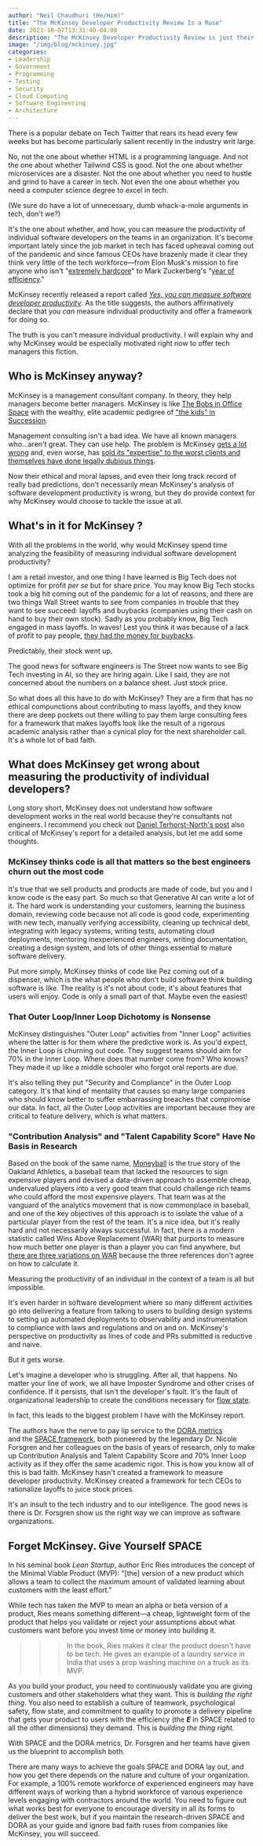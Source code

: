 ```yaml
---
author: "Neil Chaudhuri (He/Him)"
title: "The McKinsey Developer Productivity Review Is a Ruse"
date: 2023-10-07T13:31:40-04:00
description: "The McKinsey Developer Productivity Review is just their latest debacle. Your organization can do so much better."
image: "/img/blog/mckinsey.jpg"
categories:
- Leadership
- Government
- Programming
- Testing
- Security
- Cloud Computing
- Software Engineering
- Architecture
---
```


There is a popular debate on Tech Twitter that rears its head every few weeks but has become particularly salient recently in the industry writ large. 

No, not the one about whether HTML is a programming language. And not the one about whether Tailwind CSS is good. Not the one about whether microservices are a disaster.
Not the one about whether you need to hustle and grind to have a career in tech. Not even the one about whether you need a computer science
degree to excel in tech.

(We sure do have a lot of unnecessary, dumb whack-a-mole arguments in tech, don't we?)

It's the one about whether, and how, you can measure the productivity of individual software developers on the teams in an organization.
It's become important lately since the job market in tech has faced upheaval coming out of the pandemic and since famous CEOs have
brazenly made it clear they think very little of the tech workforce—from Elon Musk's mission to fire anyone who isn't 
"[extremely hardcore](https://www.theregister.com/2022/11/16/musk_twitter_ultimatum/)" 
to Mark Zuckerberg's "[year of efficiency](https://www.reuters.com/technology/meta-lays-off-tech-teams-battering-employee-morale-2023-04-19/)."

McKinsey recently released a report called 
*[Yes, you can measure software developer productivity](https://www.mckinsey.com/industries/technology-media-and-telecommunications/our-insights/yes-you-can-measure-software-developer-productivity)*.
As the title suggests, the authors affirmatively declare that you *can* measure individual productivity and offer a framework for doing so.

The truth is you can't measure individual productivity. I will explain why and why McKinsey would be especially motivated 
right now to offer tech managers this fiction.

## Who is McKinsey anyway?

McKinsey is a management consultant company. In theory, they help managers become better managers. McKinsey is like [The Bobs in Office Space](https://www.youtube.com/watch?v=j_1lIFRdnhA)
with the wealthy, elite academic pedigree of ["the kids" in Succession](https://succession.fandom.com/wiki/Roy_family).

Management consulting isn't a bad idea. We have all known managers who...aren't great. They can use help. The problem is McKinsey 
[gets a lot wrong](https://x.com/TrungTPhan/status/1688583089323438080?s=20) and, even worse, has [sold its "expertise" 
to the worst clients and themselves have done legally dubious things](https://fortune.com/2023/06/21/mckinsey-hiring-ethics-salary/).

Now their ethical and moral lapses, and even their long track record of really bad predictions, don't necessarily mean 
McKinsey's analysis of software development productivity is wrong, but they do provide context for why McKinsey would choose
to tackle the issue at all.

## What's in it for McKinsey ?

With all the problems in the world, why would McKinsey spend time analyzing the feasibility of measuring individual software development productivity?

I am a retail investor, and one thing I have learned is Big Tech does not optimize for profit *per se* but for share price. You 
may know Big Tech stocks took a big hit coming out of the pandemic for a lot of reasons, and there are two things Wall Street 
wants to see from companies in trouble that they want to see succeed: layoffs and buybacks (companies using
their cash on hand to buy their own stock). Sadly as you probably know, Big Tech engaged in mass layoffs. In waves! Lest you 
think it was because of a lack of profit to pay people, [they had the money for buybacks](https://finance.yahoo.com/news/tech-giants-embrace-stock-buybacks-120012389.html).

Predictably, their stock went up.

The good news for software engineers is The Street now wants to see Big Tech investing in AI, so they are hiring again. Like I said,
they are not concerned about the numbers on a balance sheet. Just stock price.

So what does all this have to do with McKinsey? They are a firm that has no ethical compunctions about contributing to 
mass layoffs, and they know there are deep pockets out there willing to pay them large consulting fees for a framework that makes layoffs look
like the result of a rigorous academic analysis rather than a cynical ploy for the next shareholder call. It's a whole lot of bad faith.

## What does McKinsey get wrong about measuring the productivity of individual developers?

Long story short, McKinsey does not understand how software development works in the real world because they're consultants not 
engineers. I recommend you check out [Daniel Terhorst-North's post](https://dannorth.net/mckinsey-review/) also critical of McKinsey's report for a detailed analysis, but
let me add some thoughts.

### McKinsey thinks code is all that matters so the best engineers churn out the most code

It's true that we sell products and products are made of code, but you and I know code is the easy part. So much so
that Generative AI can write a lot of it. The hard work is understanding your customers, learning the business domain, reviewing code because not all code is good code,
experimenting with new tech, manually verifying accessibility, cleaning up technical debt, integrating with legacy systems, writing tests, 
automating cloud deployments, mentoring inexperienced engineers, writing documentation, creating a design system,
and lots of other things essential to mature software delivery. 

Put more simply, McKinsey thinks of code like Pez coming out of a dispenser, which is the what people who don't build software think
building software is like. The reality is it's not about code; it's about features that users will enjoy. Code is only 
a small part of that. Maybe even the easiest!

### That Outer Loop/Inner Loop Dichotomy is Nonsense

McKinsey distinguishes "Outer Loop" activities from "Inner Loop" activities where the latter is for them where the predictive work is.
As you'd expect, the Inner Loop is churning out code. They suggest teams should aim for 70% in the Inner Loop. Where does
that number come from? Who knows? They made it up like a middle schooler who forgot oral reports are due.

It's also telling they put "Security and Compliance" in the Outer Loop category. It's that kind of mentality that causes so many large 
companies who should know better to suffer embarrassing breaches that compromise our data. In fact, all the Outer Loop activities
are important because they are critical to feature delivery, which is what matters.


### "Contribution Analysis" and "Talent Capability Score" Have No Basis in Research

Based on the book of the same name, [Moneyball](https://en.wikipedia.org/wiki/Moneyball_(film)) is the true story of the Oakland Athletics, a baseball team that lacked the resources to sign expensive
players and devised a data-driven approach to assemble cheap, undervalued players into a very good team that could challenge 
rich teams who could afford the most expensive players. That team was at the vanguard of the analytics movement that is now commonplace
in baseball, and one of the key objectives of this approach is to isolate the value of a particular player from the rest of the team.
It's a nice idea, but it's really hard and not necessarily always successful. In fact, there is a modern statistic called Wins Above 
Replacement (WAR) that purports to measure how much better one player is than a player you can find anywhere, but 
[there are three variations on WAR](https://www.mlb.com/glossary/advanced-stats/wins-above-replacement) because the three references
don't agree on how to calculate it.

Measuring the productivity of an individual in the context of a team is all but impossible.

It's even harder in software development where so many different activities go into delivering a feature from talking to users
to building design systems to setting up automated deployments to observability and instrumentation to compliance with laws and
regulations and on and on. McKinsey's perspective on productivity as lines of code and PRs submitted is reductive and naive.

But it gets worse.

Let's imagine a developer who is struggling. After all, that happens. No matter your line of work, we all have Imposter Syndrome
and other crises of confidence. If it persists, that isn't the developer's fault. It's the fault of organizational leadership to
create the conditions necessary for [flow state](https://leaddev.com/culture-engagement-motivation/why-flow-matters-more-passion).

In fact, this leads to the biggest problem I have with the McKinsey report.  

The authors have the nerve to pay lip service to the [DORA metrics](https://cloud.google.com/blog/products/devops-sre/using-the-four-keys-to-measure-your-devops-performance)  
and the [SPACE framework](https://queue.acm.org/detail.cfm?id=3454124), both pioneered by the legendary Dr. Nicole Forsgren
and her colleagues on the basis of years of research, only to make up Contribution Analysis and Talent Capability Score and 
70% Inner Loop activity as if they offer the same academic rigor. This is how you know all of this is bad faith. McKinsey 
hasn't created a framework to measure developer productivity. McKinsey created a framework for tech CEOs to rationalize layoffs
to juice stock prices.

It's an insult to the tech industry and to our intelligence. The good news is there is Dr. Forsgren show us the right way we can improve 
as software organizations.

## Forget McKinsey. Give Yourself SPACE

In his seminal book *Lean Startup*, author Eric Ries introduces the concept of the Minimal Viable Product (MVP):
"[the] version of a new product which allows a team to collect the maximum amount of validated learning about customers with the least effort."

While tech has taken the MVP to mean an alpha or beta version of a product, Ries means something different—a cheap, lightweight
form of the product that helps you validate or reject your assumptions about what customers want before you invest time or money into building it.

>>> In the book, Ries makes it clear the product doesn't have to be tech. He gives an example of a laundry service in India that uses a prop washing machine on a truck as its MVP.

As you build your product, you need to continuously validate you are giving customers and other stakeholders what they want. This is *building the right thing*.
You also need to establish a culture of teamwork, psychological safety, flow state, and commitment to quality to promote a delivery pipeline that gets 
your product to users with the efficiency (the **_E_** in SPACE related to all the other dimensions) they demand. This is *building the thing right*.

With SPACE and the DORA metrics, Dr. Forsgren and her teams have given us the blueprint to accomplish both.

There are many ways to achieve the goals SPACE and DORA lay out, and how you get there depends on the nature and culture of your organization.
For example, a 100% remote workforce of experienced engineers may have different ways of working than a hybrid workforce
of various experience levels engaging with contractors around the world. You need to figure out what works best for
everyone to encourage diversity in all its forms to deliver the best work, but if you maintain the research-driven SPACE and DORA as your
guide and ignore bad faith ruses from companies like McKinsey, you will succeed.




